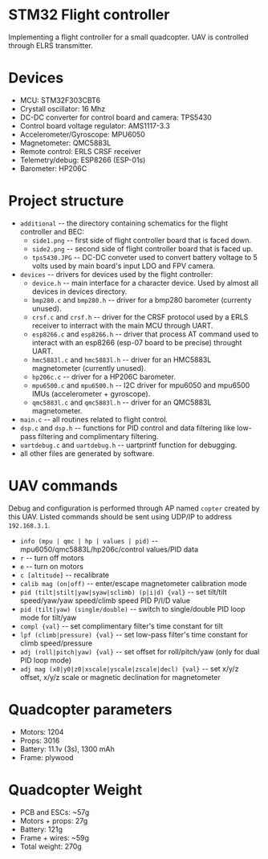 STM32 Flight controller
=========================

Implementing a flight controller for a small quadcopter. UAV is
controlled through ELRS transmitter.

Devices
=======
 * MCU: STM32F303CBT6
 * Crystall oscillator: 16 Mhz
 * DC-DC converter for control board and camera: TPS5430
 * Control board voltage regulator: AMS1117-3.3
 * Accelerometer/Gyroscope: MPU6050
 * Magnetometer: QMC5883L
 * Remote control: ERLS CRSF receiver
 * Telemetry/debug: ESP8266 (ESP-01s)
 * Barometer: HP206C

Project structure
=========
* `additional` -- the directory containing schematics for the flight
controller and BEC:
    * `side1.png` -- first side of flight controller board that is
faced down.
    * `side2.png` -- second side of flight controller board that is
faced up.
    * `tps5430.JPG` -- DC-DC conveter used to convert battery voltage to
5 volts used by main board's input LDO and FPV camera.
* `devices` -- drivers for devices used by the flight controller:
    * `device.h` -- main interface for a character device. Used by almost
all devices in devices directory.
    * `bmp280.c` and `bmp280.h` -- driver for a bmp280 barometer
(currenty unused).
    * `crsf.c` and `crsf.h` -- driver for the CRSF protocol used by a
ERLS receiver to interract with the main MCU through UART.
    * `esp8266.c` and `esp8266.h` -- driver that process AT command used
to interact with an esp8266 (esp-07 board to be precise) throught UART.
    * `hmc5883l.c` and `hmc5883l.h` -- driver for an HMC5883L
magnetometer (currently unused).
    * `hp206c.c` -- driver for a HP206C barometer.
    * `mpu6500.c` and `mpu6500.h` -- I2C driver for mpu6050 and mpu6500
IMUs (accelerometer + gyroscope).
    * `qmc5883l.c` and `qmc5883l.h` -- driver for an QMC5883L
magnetometer.
* `main.c` -- all routines related to flight control.
* `dsp.c` and `dsp.h` -- functions for PID control and data filtering
like low-pass filtering and complimentary filtering.
* `uartdebug.c` and `uartdebug.h` -- uartprintf function for debugging.
* all other files are generated by software.

UAV commands
=============

Debug and configuration is performed through AP named `copter` created
by this UAV. Listed commands should be sent using UDP/IP to address
`192.168.3.1`.

 * `info (mpu | qmc | hp | values | pid)` -- mpu6050/qmc5883L/hp206c/control
values/PID data
 * `r` -- turn off motors
 * `e` -- turn on motors
 * `c [altitude]` -- recalibrate
 * `calib mag (on|off)` -- enter/escape magnetometer calibration mode
 * `pid (tilt|stilt|yaw|syaw|sclimb) (p|i|d) {val}` -- set tilt/tilt
speed/yaw/yaw speed/climb speed PID P/I/D value
 * `pid (tilt|yaw) (single/double)` -- switch to single/double PID loop
mode for tilt/yaw
 * `compl {val}` -- set complimentary filter's time constant for tilt
 * `lpf (climb|pressure) {val}` -- set low-pass filter's time constant
for climb speed/pressure
 * `adj (roll|pitch|yaw) {val}` -- set offset for roll/pitch/yaw
(only for dual PID loop mode)
 * `adj mag (x0|y0|z0|xscale|yscale|zscale|decl) {val}` -- set x/y/z
offset, x/y/z scale or magnetic declination for magnetometer 

Quadcopter parameters
==========
 * Motors: 1204
 * Props: 3016
 * Battery: 11.1v (3s), 1300 mAh
 * Frame: plywood

Quadcopter Weight
======
 * PCB and ESCs: ~57g
 * Motors + props: 27g
 * Battery: 121g
 * Frame + wires: ~59g
 * Total weight: 270g 
